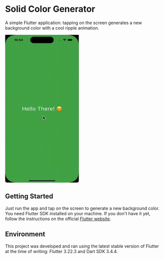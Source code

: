 # Solid Color Generator

A simple Flutter application: tapping on the screen generates a new background color with a cool ripple animation.

<img src="/demo.gif" width="240" height="480"/>

## Getting Started

Just run the app and tap on the screen to generate a new background color. You need Flutter SDK installed on your machine. If you don't have it yet, follow the instructions on the official [Flutter website](https://flutter.dev/docs/get-started/install).

## Environment

This project was developed and ran using the latest stable version of Flutter at the time of writing: Flutter 3.22.3 and Dart SDK 3.4.4.
